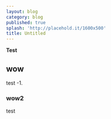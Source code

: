 ```yaml
---
layout: blog
category: blog
published: true
splash: 'http://placehold.it/1600x500'
title: Untitled
---
```

**Test**

## wow

test
-1.
### wow2

test


